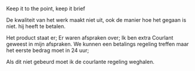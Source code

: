 Keep it to the point, keep it brief

De kwaliteit van het werk maakt niet uit, ook de manier hoe het gegaan is niet.
hij heeft te betalen.


Het product staat er; Er waren afspraken over; 
Ik ben extra Courlant geweest in mijn afspraken.
We kunnen een betalings regeling treffen maar het eerste bedrag moet in 24 uur; 

Als dit niet gebeurd moet ik de courlante regeling weghalen. 

